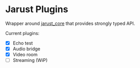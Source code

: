 # Jarust Plugins

Wrapper around [jarust_core](https://crates.io/crates/jarust_core) that provides strongly typed API.

Current plugins:

- [x] Echo test
- [x] Audio bridge
- [x] Video room
- [ ] Streaming (WiP)
